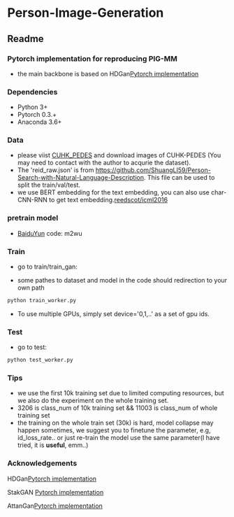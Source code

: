 # Person-Image-Generation
## Readme

### Pytorch implementation for reproducing PIG-MM

* the main backbone is based on HDGan[Pytorch implementation](https://github.com/ypxie/HDGan)

### Dependencies

* Python 3+
* Pytorch 0.3.+
* Anaconda 3.6+

### Data
* please viist [CUHK_PEDES]( http://xiaotong.me/static/projects/person-search-language/dataset.html) and download images of CUHK-PEDES (You may need to contact with the author to acqurie the dataset).
* The 'reid_raw.json' is from https://github.com/ShuangLI59/Person-Search-with-Natural-Language-Description. This file can be used to split the train/val/test.
* we use BERT embedding for the text embedding, you can also use char-CNN-RNN to get text embedding.[reedscot/icml2016](https://github.com/reedscot/icml2016)
### pretrain model
* [BaiduYun](https://pan.baidu.com/s/1lxO0QRR23F-m3rmc5nSFYw) code: m2wu

### Train

* go to train/train_gan:

* some pathes to dataset  and model in the code should redirection to your own path 

```python
python train_worker.py
```
* To use multiple GPUs, simply set device='0,1,..' as a set of gpu ids.

### Test

* go to test:

```python
python test_worker.py
```

### Tips

* we use the first 10k training set due to limited computing resources, but we also do the experiment on the whole training set.
* 3206 is  class_num of 10k training set &&  11003 is class_num of whole training set
* the training on the whole train set (30k) is hard, model collapse may happen sometimes, we suggest you to finetune the parameter, e.g,  id_loss_rate.. or just re-train the model use the same parameter(I have tried, it is **useful**, emm..)


### Acknowledgements

HDGan[Pytorch implementation](https://github.com/ypxie/HDGan)

StakGAN [Pytorch implementation](https://github.com/hanzhanggit/StackGAN-v2)

AttanGan[Pytorch implementation](https://github.com/taoxugit/AttnGAN)

